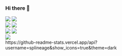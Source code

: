 ### Hi there 👋

<div>
  <img src="https://img.shields.io/badge/Android_Studio-3DDC84?style=for-the-badge&logo=android-studio&logoColor=white">
  <img src="https://img.shields.io/badge/IntelliJ_IDEA-000000.svg?style=for-the-badge&logo=intellij-idea&logoColor=white">

</div>
<div>
  <img src="https://img.shields.io/badge/Kotlin-0095D5?&style=for-the-badge&logo=kotlin&logoColor=white">
  <img src="https://img.shields.io/badge/Java-ED8B00?style=for-the-badge&logo=java&logoColor=white">
</div>
<div>
  <img src="https://img.shields.io/badge/Notion-000000?style=for-the-badge&logo=notion&logoColor=white">
  <img src="https://img.shields.io/badge/Jira-0052CC?style=for-the-badge&logo=Jira&logoColor=white">
</div>
<div>
  <img src="https://img.shields.io/badge/GitHub-100000?style=for-the-badge&logo=github&logoColor=white"/>  
</div>
https://github-readme-stats.vercel.app/api?username=splineage&show_icons=true&theme=dark

<!--
**splineage/splineage** is a ✨ _special_ ✨ repository because its `README.md` (this file) appears on your GitHub profile.

Here are some ideas to get you started:

- 🔭 I’m currently working on ...
- 🌱 I’m currently learning ...
- 👯 I’m looking to collaborate on ...
- 🤔 I’m looking for help with ...
- 💬 Ask me about ...
- 📫 How to reach me: ...
- 😄 Pronouns: ...
- ⚡ Fun fact: ...
-->
